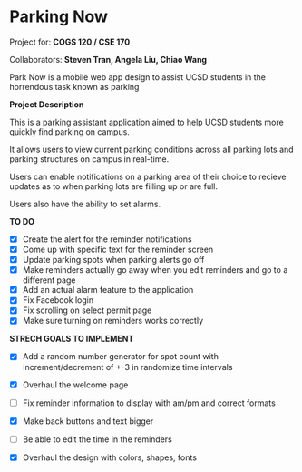 # Parking Now

Project for: **COGS 120 / CSE 170**

Collaborators: **Steven Tran, Angela Liu, Chiao Wang**

Park Now is a mobile web app design to assist UCSD students in the horrendous task known as parking

**Project Description**

This is a parking assistant application aimed to help UCSD students more quickly find 
parking on campus.

It allows users to view current parking conditions across all parking lots and 
parking structures on campus in real-time.

Users can enable notifications on a parking area of their choice to recieve updates
as to when parking lots are filling up or are full. 

Users also have the ability to set alarms.

**TO DO**
* [x] Create the alert for the reminder notifications
* [x] Come up with specific text for the reminder screen
* [x] Update parking spots when parking alerts go off
* [x] Make reminders actually go away when you edit reminders and go to a different page
* [x] Add an actual alarm feature to the application
* [x] Fix Facebook login
* [x] Fix scrolling on select permit page
* [x] Make sure turning on reminders works correctly

**STRECH GOALS TO IMPLEMENT**
* [x] Add a random number generator for spot count with increment/decrement of +-3 in randomize time intervals
* [x] Overhaul the welcome page 
* [ ] Fix reminder information to display with am/pm and correct formats
* [x] Make back buttons and text bigger
* [ ] Be able to edit the time in the reminders
* [x] Overhaul the design with colors, shapes, fonts


